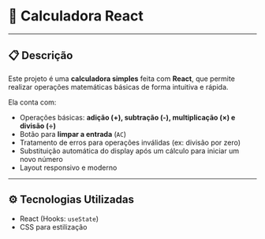 # 🧮 Calculadora React

---

## 📋 Descrição

Este projeto é uma **calculadora simples** feita com **React**, que permite realizar operações matemáticas básicas de forma intuitiva e rápida.

Ela conta com:
- Operações básicas: **adição (+), subtração (-), multiplicação (×) e divisão (÷)**
- Botão para **limpar a entrada** (`AC`)
- Tratamento de erros para operações inválidas (ex: divisão por zero)
- Substituição automática do display após um cálculo para iniciar um novo número
- Layout responsivo e moderno

---

## ⚙️ Tecnologias Utilizadas

- React (Hooks: `useState`)
- CSS para estilização




